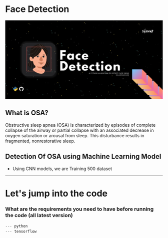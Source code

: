 # Face Detection 

<img src = "./img/faceDetection.png">

## What is OSA?
Obstructive sleep apnea (OSA) is characterized by episodes of complete collapse of the airway or partial collapse with an associated decrease in oxygen saturation or arousal from sleep. This disturbance results in fragmented, nonrestorative sleep.

## Detection Of OSA using Machine Learning Model
- Using CNN models, we are Training 500 dataset

---

# Let's jump into the code
### What are the requirements you need to have before running the code (all latest version)
```python
--- python
--- tensorflow
```



